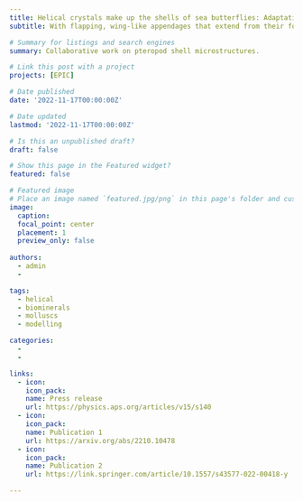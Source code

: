```yaml
---
title: Helical crystals make up the shells of sea butterflies: Adaptation to flow
subtitle: With flapping, wing-like appendages that extend from their foot, sea butterflies are some of the stranger inhabitants of the world’s oceans. These creatures, which are actually swimming snails, typically have translucent, calcified shells with complex microscopic structures. Now Julyan Cartwright of the University of Granada, Spain, and colleagues have confirmed that the shells of at least two families of these creatures are formed of helical filaments of calcium carbonate. The team proposes that these twisty microstructures develop from liquid-crystalline precursors.

# Summary for listings and search engines
summary: Collaborative work on pteropod shell microstructures.

# Link this post with a project
projects: [EPIC]

# Date published
date: '2022-11-17T00:00:00Z'

# Date updated
lastmod: '2022-11-17T00:00:00Z'

# Is this an unpublished draft?
draft: false

# Show this page in the Featured widget?
featured: false

# Featured image
# Place an image named `featured.jpg/png` in this page's folder and customize its options here.
image:
  caption: 
  focal_point: center
  placement: 1
  preview_only: false
  
authors:
  - admin
  - 

tags:
  - helical
  - biominerals
  - molluscs
  - modelling

categories:
  - 
  - 

links:
  - icon: 
    icon_pack: 
    name: Press release
    url: https://physics.aps.org/articles/v15/s140
  - icon: 
    icon_pack: 
    name: Publication 1
    url: https://arxiv.org/abs/2210.10478
  - icon: 
    icon_pack: 
    name: Publication 2
    url: https://link.springer.com/article/10.1557/s43577-022-00418-y

---
```


